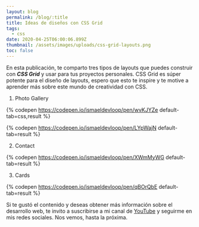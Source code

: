 ```yaml
---
layout: blog
permalink: /blog/:title
title: Ideas de diseños con CSS Grid
tags:
  - css
date: 2020-04-25T06:00:06.899Z
thumbnail: /assets/images/uploads/css-grid-layouts.png
toc: false
---
```

En esta publicación, te comparto tres tipos de layouts que puedes construir con ***CSS Grid*** y usar para tus proyectos personales. CSS Grid es súper potente para el diseño de layouts, espero que esto te inspire y te motive a aprender más sobre este mundo de creatividad con CSS.

1. Photo Gallery

{% codepen https://codepen.io/ismaeldevloop/pen/wvKJYZe default-tab=css,result %}

{% codepen https://codepen.io/ismaeldevloop/pen/LYpWajN default-tab=result %}


2. Contact

{% codepen  https://codepen.io/ismaeldevloop/pen/XWmMyWG default-tab=result %}

3. Cards

{% codepen https://codepen.io/ismaeldevloop/pen/qBOrQbE default-tab=result %}

Si te gustó el contenido y deseas obtener más información sobre el desarrollo web, te invito a suscribirse a mi canal de [YouTube](https://youtube.com/c/runcoding) y seguirme en mis redes sociales. Nos vemos, hasta la próxima.